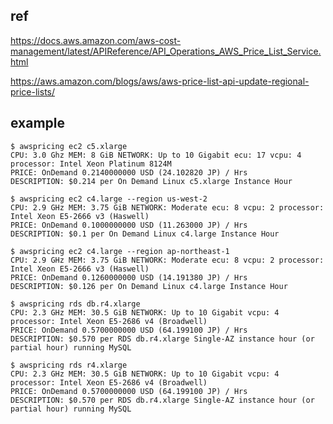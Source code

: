 
## ref


https://docs.aws.amazon.com/aws-cost-management/latest/APIReference/API_Operations_AWS_Price_List_Service.html

https://aws.amazon.com/blogs/aws/aws-price-list-api-update-regional-price-lists/



## example
```console
$ awspricing ec2 c5.xlarge
CPU: 3.0 Ghz MEM: 8 GiB NETWORK: Up to 10 Gigabit ecu: 17 vcpu: 4 processor: Intel Xeon Platinum 8124M
PRICE: OnDemand 0.2140000000 USD (24.102820 JP) / Hrs
DESCRIPTION: $0.214 per On Demand Linux c5.xlarge Instance Hour
```

```console
$ awspricing ec2 c4.large --region us-west-2
CPU: 2.9 GHz MEM: 3.75 GiB NETWORK: Moderate ecu: 8 vcpu: 2 processor: Intel Xeon E5-2666 v3 (Haswell)
PRICE: OnDemand 0.1000000000 USD (11.263000 JP) / Hrs
DESCRIPTION: $0.1 per On Demand Linux c4.large Instance Hour
```
```console
$ awspricing ec2 c4.large --region ap-northeast-1
CPU: 2.9 GHz MEM: 3.75 GiB NETWORK: Moderate ecu: 8 vcpu: 2 processor: Intel Xeon E5-2666 v3 (Haswell)
PRICE: OnDemand 0.1260000000 USD (14.191380 JP) / Hrs
DESCRIPTION: $0.126 per On Demand Linux c4.large Instance Hour
```

```console
$ awspricing rds db.r4.xlarge
CPU: 2.3 GHz MEM: 30.5 GiB NETWORK: Up to 10 Gigabit vcpu: 4 processor: Intel Xeon E5-2686 v4 (Broadwell)
PRICE: OnDemand 0.5700000000 USD (64.199100 JP) / Hrs
DESCRIPTION: $0.570 per RDS db.r4.xlarge Single-AZ instance hour (or partial hour) running MySQL
```

```console
$ awspricing rds r4.xlarge
CPU: 2.3 GHz MEM: 30.5 GiB NETWORK: Up to 10 Gigabit vcpu: 4 processor: Intel Xeon E5-2686 v4 (Broadwell)
PRICE: OnDemand 0.5700000000 USD (64.199100 JP) / Hrs
DESCRIPTION: $0.570 per RDS db.r4.xlarge Single-AZ instance hour (or partial hour) running MySQL
```
